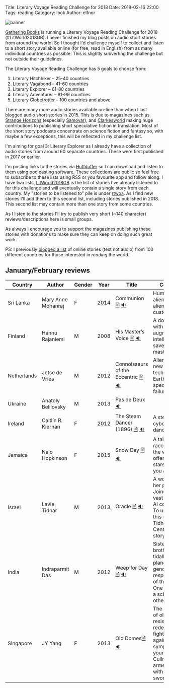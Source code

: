 Title: Literary Voyage Reading Challenge for 2018
Date: 2018-02-16 22:00
Tags: reading
Category: look
Author: elfnor

![banner](/images/litworld2018gb_img_4389.jpg)

[Gathering Books](https://gatheringbooks.org/literary-voyage-around-the-world-reading-challenge-2018/) is running a Literary Voyage Reading Challenge for 2018 (#LitWorld2018GB). I never finished my blog posts on audio short stories from around the world. So I thought I'd challenge myself to collect and listen to a short story available online (for free, read in English) from as many individual countries as possible. This is slightly subverting the challenge but not outside their guidelines.

The Literary Voyage Reading Challenge has 5 goals to choose from:

1. Literary Hitchhiker – 25-40 countries
2. Literary Vagabond – 41-60 countries
3. Literary Explorer – 61-80 countries
4. Literary Adventurer – 81-99 countries
5. Literary Globetrotter – 100 countries and above

There are many more audio stories available on-line than when I last blogged audio short stories in 2015. This is due to magazines such as [Strange Horizons](http://strangehorizons.com/) (especially [Samovar](http://samovar.strangehorizons.com/)), and [Clarkesworld](http://clarkesworldmagazine.com/) making huge contributions to publishing short speculative fiction in translation. Most of the short story podcasts concentrate on science fiction and fantasy so, with maybe a few exceptions, this will be reflected in my challenge list.

I'm aiming for goal 3: Literary Explorer as I already have a collection of audio stories from around 60 separate countries. These were first published in 2017 or earlier.

I'm posting links to the stories via [Huffduffer](https://huffduffer.com) so I can download and listen to them using pod casting software. These collections are public so feel free to subscribe to these lists using RSS or you favourite app and follow along. I have two lists, [LitWorld2018GB](https://huffduffer.com/tags/litworld2018gb) is the list of stories I've already listened to for this challenge and will eventually contain a single story from each country.  My "stories to be listened to" pile is under [rtwoa](https://huffduffer.com/elfnor/tags/rtwoa). As I find new stories I'll add them to this second list, including stories published in 2018. This second list may contain more than one story from some countries.

As I listen to the stories I'll try to publish very short (~140 character) reviews/descriptions here is small groups.

As always I encourage you to support the magazines publishing these stories with donations to make sure they can keep on doing such great work.

PS: I previously [blogged a list](http://elfnor.com/reading-the-world-100-online-stories.html) of online stories (text not audio) from 100 different countries for those interested in _reading_ the world.

## January/February reviews

<table>
<thead>
<tr>
<th>Country</th>
<th>Author</th>
<th>Gender</th>
<th>Year</th>
<th>Title</th>
<th>Comment</th>
</tr>
</thead>
<tbody>
<tr>
<td style="width:10%">Sri Lanka</td>
<td style="width:15%">Mary Anne Mohanraj</td>
<td style="width:5%">F</td>
<td style="width:5%">2014</td>
<td style="width:25%">Communion <a href="http://clarkesworldmagazine.com/audio_06_14b/">&#128441;</a> <a href="http://clarkesworldmagazine.com/podpress_trac/web/1071/0/clarkesworld_06_14_mohanraj.mp3"> &#128265;</a></td>
<td style="width:30%">Humans and aliens share alien funeral customs</td>
</tr>
<tr>
<td>Finland</td>
<td>Hannu Rajaniemi</td>
<td>M</td>
<td>2008</td>
<td>His Master’s Voice  <a href="http://escapepod.org/2009/12/03/ep227-his-masters-voice/">&#128441;</a> <a href="http://media.rawvoice.com/escapepod/p/media.libsyn.com/media/escapepod/EP227_HisMastersVoice.mp3">&#128265;</a></td>
<td>A dog and cat with augmented intelligence save their master</td>
</tr>
<tr>
<td>Netherlands</td>
<td>Jetse de Vries</td>
<td>M</td>
<td>2012</td>
<td>Connoisseurs of the Eccentric  <a href="http://escapepod.org/2012/08/09/ep357-connoisseurs-of-the-eccentric/">&#128441;</a> <a href="http://traffic.libsyn.com/escapepod/EP357_ConnoisseursoftheEccentric.mp3">&#128265;</a></td>
<td>Aliens trade new technology for Earth's most spectacular failures</td>
</tr>
<tr>
<td>Ukraine</td>
<td>Anatoly Belilovsky</td>
<td>M</td>
<td>2013</td>
<td>Pas de Deux <a href="http://toastedcake.com/podcasts/TC139-pas-de-deux.mp3">&#128265;</a></td>
<td></td>
</tr>
<tr>
<td>Ireland</td>
<td>Caitlín R. Kiernan</td>
<td>F</td>
<td>2012</td>
<td>The Steam Dancer (1896) <a href="http://www.lightspeedmagazine.com/fiction/the-steam-dancer-1896/">&#128441;</a> <a href="http://www.podtrac.com/pts/redirect.mp3/lightspeedmagazine.com/podcasts/podcast_the_steam_dancer_caitlin_r_kiernan.mp3">&#128265;</a></td>
<td>A steampunk cyborg lives to dance</td>
</tr>
<tr>
<td>Jamaica</td>
<td>Nalo Hopkinson</td>
<td>F</td>
<td>2015</td>
<td>Snow Day <a href="http://www.drabblecast.org/2015/03/18/drabblecast-352-snow-day/">&#128441;</a> <a href="http://media.blubrry.com/drabblecast/p/www.drabblecast.org/wp-content/uploads/2015/03/Drabblecast-352-Snow-Day.mp3">&#128265;</a></td>
<td>A talking raccoon and all the world are offered the stars. Would you accept?</td>
</tr>
<tr>
<td>Israel</td>
<td>Lavie Tidhar</td>
<td>M</td>
<td>2013</td>
<td>Oracle <a href="http://clarkesworldmagazine.com/tidhar_07_17_reprint/"> &#128441;</a> <a href="http://clarkesworldmagazine.com/podpress_trac/web/1820/0/clarkesworld_07_17_tidhar.mp3">&#128265;</a></td>
<td>A women finds her purpose Joined to a vast network of AI computers. To understand this (?) see Tidhar's Central Station story cycle</td>
</tr>
<tr>
<td>India</td>
<td>Indraparmit Das</td>
<td>M</td>
<td>2012</td>
<td>Weep for Day <a href="http://clarkesworldmagazine.com/das_04_15_reprint/">&#128441;</a> <a href="http://clarkesworldmagazine.com/podpress_trac/web/1275/0/clarkesworld_04_15_das.mp3">&#128265;</a></td>
<td>Sister and brother, on a tidally locked planet during a genocidal war, respond to fear of the others. One becomes a scientist the other a soldier</td>
</tr>
<tr>
<td>Singapore</td>
<td>JY Yang</td>
<td>F</td>
<td>2013</td>
<td>Old Domes<a href="http://clarkesworldmagazine.com/yang_10_16_reprint/">&#128441;</a> <a href="http://clarkesworldmagazine.com/podpress_trac/web/1639/0/clarkesworld_10_16_yang.mp3">&#128265;</a></td>
<td>The Guardians of old buildings resist redevelopment, fighting back against a sympathetic young Cullmaster armed only with a plastic sword.
</td>
</tr>
</tbody>
</table>
